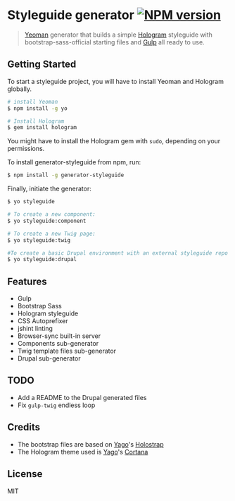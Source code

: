 # Styleguide generator [![NPM version](https://badge.fury.io/js/generator-styleguide.svg)](http://badge.fury.io/js/generator-styleguide)

> [Yeoman](http://yeoman.io) generator that builds a simple [Hologram](http://trulia.github.io/hologram/) styleguide with bootstrap-sass-official starting files and [Gulp](http://gulpjs.com/) all ready to use.


## Getting Started

To start a styleguide project, you will have to install Yeoman and Hologram globally.

```bash
# install Yeoman
$ npm install -g yo

# Install Hologram
$ gem install hologram
```

You might have to install the Hologram gem with `sudo`, depending on your permissions.

To install generator-styleguide from npm, run:

```bash
$ npm install -g generator-styleguide
```

Finally, initiate the generator:

```bash
$ yo styleguide

# To create a new component:
$ yo styleguide:component

# To create a new Twig page:
$ yo styleguide:twig

#To create a basic Drupal environment with an external styleguide repo
$ yo styleguide:drupal
```

## Features

* Gulp
* Bootstrap Sass
* Hologram styleguide
* CSS Autoprefixer
* jshint linting
* Browser-sync built-in server
* Components sub-generator
* Twig template files sub-generator
* Drupal sub-generator

## TODO

* Add a README to the Drupal generated files
* Fix `gulp-twig` endless loop

## Credits

- The bootstrap files are based on [Yago](https://github.com/yago)'s [Holostrap](https://github.com/Yago/Holostrap)
- The Hologram theme used is [Yago](https://github.com/yago)'s [Cortana](https://github.com/Yago/Cortana)


## License

MIT
